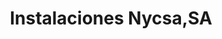 ---
title: "Instalaciones Nycsa,SA"
url: /santa-coloma-de-gramenet/instalaciones-nycsa-sa/
shop: Elektrisch
---